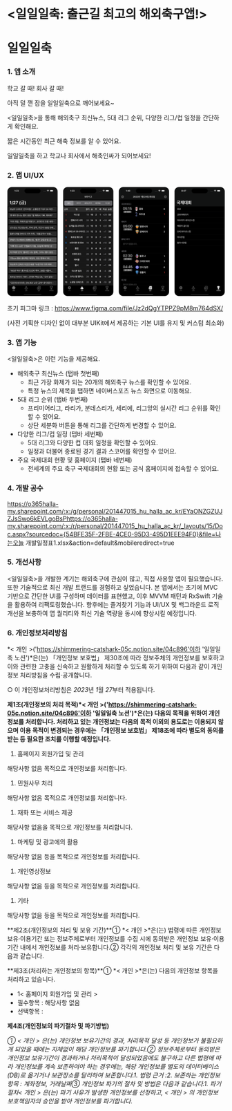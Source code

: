 # <일일일축: 출근길 최고의 해외축구앱!>

# 일일일축

### **1. 앱 소개**

학교 갈 때! 회사 갈 때!

아직 덜 깬 잠을 일일일축으로 깨어보세요~

<일일일축>을 통해 해외축구 최신뉴스, 5대 리그 순위, 다양한 리그/컵 일정을 간단하게 확인해요.

짧은 시간동안 최근 해축 정보를 알 수 있어요.

일일일축을 하고 학교나 회사에서 해축인싸가 되어보세요!

### **2. 앱 UI/UX**

![mainScreen](readme.assets/mainScreen.png)

초기 피그마 링크 : https://www.figma.com/file/Jz2dQgYTPPZ9pM8m764dSX/

(사전 기획한 디자인 없이 대부분 UIKit에서 제공하는 기본 UI를 유지 및 커스텀 최소화)

### **3. 앱 기능**

<일일일축>은 이런 기능을 제공해요.

- 해외축구 최신뉴스 (탭바 첫번째)
  - 최근 가장 화제가 되는 20개의 해외축구 뉴스를 확인할 수 있어요.
  - 특정 뉴스의 제목을 탭하면 네이버스포츠 뉴스 화면으로 이동해요.
- 5대 리그 순위 (탭바 두번째)
  - 프리미어리그, 라리가, 분데스리가, 세리에, 리그앙의 실시간 리그 순위를 확인할 수 있어요.
  - 상단 세분화 버튼을 통해 리그를 간단하게 변경할 수 있어요.
- 다양한 리그/컵 일정 (탭바 세번째)
  - 5대 리그와 다양한 컵 대회 일정을 확인할 수 있어요.
  - 일정과 더불어 종료된 경기 결과 스코어를 확인할 수 있어요.
- 주요 국제대회 현황 및 홈페이지 (탭바 네번째)
  - 전세계의 주요 축구 국제대회의 현황 또는 공식 홈페이지에 접속할 수 있어요.

### **4. 개발 공수**

https://o365halla-my.sharepoint.com/:x:/g/personal/201447015_hu_halla_ac_kr/EYaONZGZUJZJsSwo6kEVLgoBsPhttps://o365halla-my.sharepoint.com/:x:/r/personal/201447015_hu_halla_ac_kr/_layouts/15/Doc.aspx?sourcedoc={54BFE35F-2FBE-4CE0-95D3-495D1EEE94F0}&file=나는오늘 개발일정표1.xlsx&action=default&mobileredirect=true

### 5. 개선사항

<일일일축>을 개발한 계기는 해외축구에 관심이 많고, 직접 사용할 앱이 필요했습니다. 또한 기술적으로 최신 개발 트랜드를 경험하고 싶었습니다. 본 앱에서는 초기에 MVC 기반으로 간단한 UI를 구성하며 데이터를 표현했고, 이후 MVVM 패턴과 RxSwift 기술을 활용하여 리팩토링했습니다. 향후에는 즐겨찾기 기능과 UI/UX 및 백그라운드 로직 개선을 보충하여 앱 퀄리티와 최신 기술 역량을 동시에 향상시킬 예정입니다.

### 6. 개인정보처리방침

*< 개인 >('https://shimmering-catshark-05c.notion.site/04c896'이하 '일일일축 노션')*은(는) 「개인정보 보호법」 제30조에 따라 정보주체의 개인정보를 보호하고 이와 관련한 고충을 신속하고 원활하게 처리할 수 있도록 하기 위하여 다음과 같이 개인정보 처리방침을 수립·공개합니다.

○ 이 개인정보처리방침은 *2023*년 *1*월 *27*부터 적용됩니다.

**제1조(개인정보의 처리 목적)\*< 개인 >('https://shimmering-catshark-05c.notion.site/04c896'이하 '일일일축 노션')\*은(는) 다음의 목적을 위하여 개인정보를 처리합니다. 처리하고 있는 개인정보는 다음의 목적 이외의 용도로는 이용되지 않으며 이용 목적이 변경되는 경우에는 「개인정보 보호법」 제18조에 따라 별도의 동의를 받는 등 필요한 조치를 이행할 예정입니다.**

1. 홈페이지 회원가입 및 관리

해당사항 없음 목적으로 개인정보를 처리합니다.

1. 민원사무 처리

해당사항 없음 목적으로 개인정보를 처리합니다.

1. 재화 또는 서비스 제공

해당사항 없음을 목적으로 개인정보를 처리합니다.

1. 마케팅 및 광고에의 활용

해당사항 없음 등을 목적으로 개인정보를 처리합니다.

1. 개인영상정보

해당사항 없음 등을 목적으로 개인정보를 처리합니다.

1. 기타

해당사항 없음 등을 목적으로 개인정보를 처리합니다.

**제2조(개인정보의 처리 및 보유 기간)**① *< 개인 >*은(는) 법령에 따른 개인정보 보유·이용기간 또는 정보주체로부터 개인정보를 수집 시에 동의받은 개인정보 보유·이용기간 내에서 개인정보를 처리·보유합니다.② 각각의 개인정보 처리 및 보유 기간은 다음과 같습니다.

**제3조(처리하는 개인정보의 항목)**① *< 개인 >*은(는) 다음의 개인정보 항목을 처리하고 있습니다.

- 1< 홈페이지 회원가입 및 관리 >
- 필수항목 : 해당사항 없음
- 선택항목 :

**제4조(개인정보의 파기절차 및 파기방법)**

*① < 개인 > 은(는) 개인정보 보유기간의 경과, 처리목적 달성 등 개인정보가 불필요하게 되었을 때에는 지체없이 해당 개인정보를 파기합니다.② 정보주체로부터 동의받은 개인정보 보유기간이 경과하거나 처리목적이 달성되었음에도 불구하고 다른 법령에 따라 개인정보를 계속 보존하여야 하는 경우에는, 해당 개인정보를 별도의 데이터베이스(DB)로 옮기거나 보관장소를 달리하여 보존합니다.1. 법령 근거 :2. 보존하는 개인정보 항목 : 계좌정보, 거래날짜③ 개인정보 파기의 절차 및 방법은 다음과 같습니다.1. 파기절차< 개인 > 은(는) 파기 사유가 발생한 개인정보를 선정하고, < 개인 > 의 개인정보 보호책임자의 승인을 받아 개인정보를 파기합니다.*